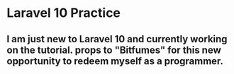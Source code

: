 # Laravel 10 Practice

## I am just new to Laravel 10 and currently working on the tutorial. props to "Bitfumes" for this new opportunity to redeem myself as a programmer. 